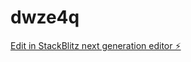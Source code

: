 # dwze4q

[Edit in StackBlitz next generation editor ⚡️](https://stackblitz.com/~/github.com/qindegang/dwze4q)
